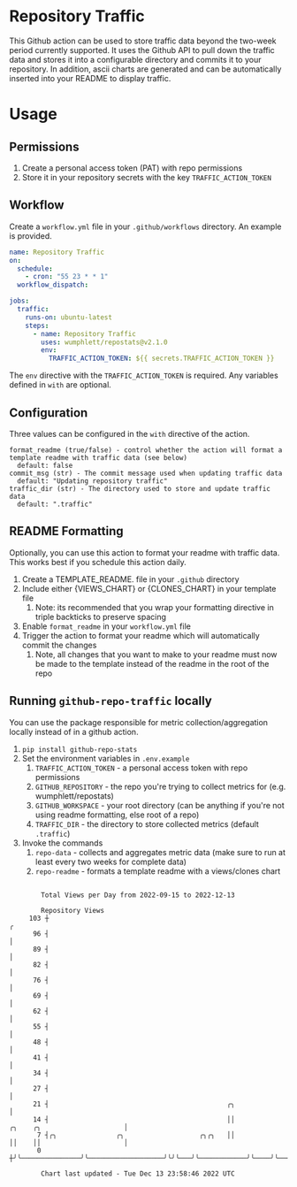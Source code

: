 # Repository Traffic

This Github action can be used to store traffic data beyond the two-week period currently supported.
It uses the Github API to pull down the traffic data and stores it into a configurable directory and commits it to your 
repository. In addition, ascii charts are generated and can be automatically inserted into your README to display traffic.

# Usage
## Permissions
1. Create a personal access token (PAT) with repo permissions
2. Store it in your repository secrets with the key `TRAFFIC_ACTION_TOKEN`

## Workflow
Create a `workflow.yml` file in your `.github/workflows` directory. An example is provided.

```yaml
name: Repository Traffic
on:
  schedule:
    - cron: "55 23 * * 1"
  workflow_dispatch:

jobs:
  traffic:
    runs-on: ubuntu-latest
    steps:
      - name: Repository Traffic
        uses: wumphlett/repostats@v2.1.0
        env:
          TRAFFIC_ACTION_TOKEN: ${{ secrets.TRAFFIC_ACTION_TOKEN }}
```
The `env` directive with the `TRAFFIC_ACTION_TOKEN` is required. Any variables defined in `with` are optional.

## Configuration
Three values can be configured in the `with` directive of the action.
```
format_readme (true/false) - control whether the action will format a template readme with traffic data (see below)
  default: false
commit_msg (str) - The commit message used when updating traffic data
  default: "Updating repository traffic"
traffic_dir (str) - The directory used to store and update traffic data
  default: ".traffic"
```

## README Formatting
Optionally, you can use this action to format your readme with traffic data. This works best if you schedule this action
daily.

1. Create a TEMPLATE_README.<any type> file in your `.github` directory
2. Include either {VIEWS_CHART} or {CLONES_CHART} in your template file
   1. Note: its recommended that you wrap your formatting directive in triple backticks to preserve spacing
3. Enable `format_readme` in your `workflow.yml` file
4. Trigger the action to format your readme which will automatically commit the changes
   1. Note, all changes that you want to make to your readme must now be made to the template instead of the readme in the root of the repo

## Running `github-repo-traffic` locally
You can use the package responsible for metric collection/aggregation locally instead of in a github action.

1. `pip install github-repo-stats`
2. Set the environment variables in `.env.example`
   1. `TRAFFIC_ACTION_TOKEN` - a personal access token with repo permissions
   2. `GITHUB_REPOSITORY` - the repo you're trying to collect metrics for (e.g. wumphlett/repostats)
   3. `GITHUB_WORKSPACE` - your root directory (can be anything if you're not using readme formatting, else root of a repo)
   4. `TRAFFIC_DIR` - the directory to store collected metrics (default `.traffic`)
3. Invoke the commands
   1. `repo-data` - collects and aggregates metric data (make sure to run at least every two weeks for complete data)
   2. `repo-readme` - formats a template readme with a views/clones chart

```

        Total Views per Day from 2022-09-15 to 2022-12-13

        Repository Views
     103 ┼                                                                                        ╭
      96 ┤                                                                                        │
      89 ┤                                                                                        │
      82 ┤                                                                                        │
      76 ┤                                                                                        │
      69 ┤                                                                                        │
      62 ┤                                                                                        │
      55 ┤                                                                                        │
      48 ┤                                                                                        │
      41 ┤                                                                                        │
      34 ┤                                                                                        │
      27 ┤                                                                                        │
      21 ┤                                             ╭╮                                         │
      14 ┤                                             ││            ╭╮    ╭╮                     │
       7 ┤╭╮               ╭╮                   ╭╮╭╮   ││            ││    ││                     │
       0 ┼╯╰───────────────╯╰───────────────────╯╰╯╰───╯╰────────────╯╰────╯╰─────────────────────╯

        Chart last updated - Tue Dec 13 23:58:46 2022 UTC
        
```
